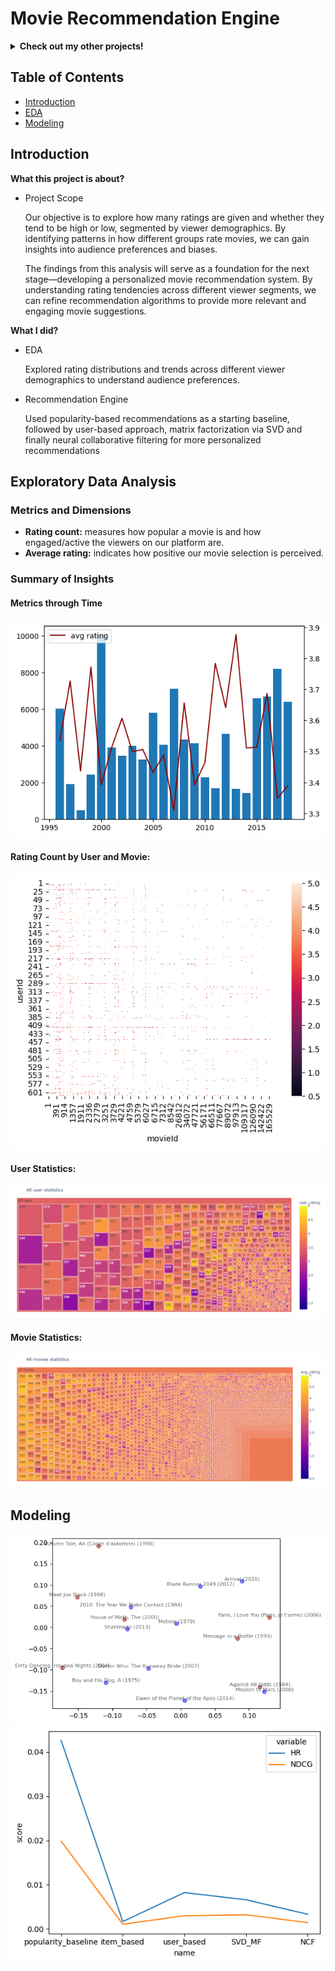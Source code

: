 # Movie Recommendation Engine

<details>
<summary><b>Check out my other projects!</b></summary>
  
[Demand Forecasting](https://github.com/lexie21/demandforecasting)

[Loan Defaulter](https://github.com/lexie21/loandefaulter)

</details>

## Table of Contents
- [Introduction](#Introduction)
- [EDA](#Exploratory-Data-Analysis)
- [Modeling](#Modeling)

## Introduction

<b>What this project is about?</b>

- Project Scope

  Our objective is to explore how many ratings are given and whether they tend to be high or low, segmented by viewer demographics. By identifying patterns in how different groups rate movies, we can gain insights into audience preferences and biases.

  The findings from this analysis will serve as a foundation for the next stage—developing a personalized movie recommendation system. By understanding rating tendencies across different viewer segments, we can refine recommendation algorithms to provide more relevant and engaging movie suggestions.

<b>What I did?</b>

- EDA
  
  Explored rating distributions and trends across different viewer demographics to understand audience preferences.

- Recommendation Engine
  
  Used popularity-based recommendations as a starting baseline, followed by user-based approach, matrix factorization via SVD and finally neural collaborative filtering for more personalized recommendations


## Exploratory Data Analysis

<h3>Metrics and Dimensions</h3>

- **Rating count:** measures how popular a movie is and how engaged/active the viewers on our platform are.
- **Average rating:** indicates how positive our movie selection is perceived. 

<h3>Summary of Insights</h3>

<h4>Metrics through Time</h4>

![Alt Text](https://github.com/lexie21/movierecommender/blob/main/ratings.png)

<h4>Rating Count by User and Movie:</h4>

![Alt Text](https://github.com/lexie21/movierecommender/blob/main/frequency.png)

<h4>User Statistics:</h4>

![Alt Text](https://github.com/lexie21/movierecommender/blob/main/user_stats.png)

<h4>Movie Statistics:</h4>

![Alt Text](https://github.com/lexie21/movierecommender/blob/main/movie_stats.png)




## Modeling
![Alt Text](https://github.com/lexie21/movierecommender/blob/main/MF.png)
![Alt Text](https://github.com/lexie21/movierecommender/blob/main/metrics.png)
